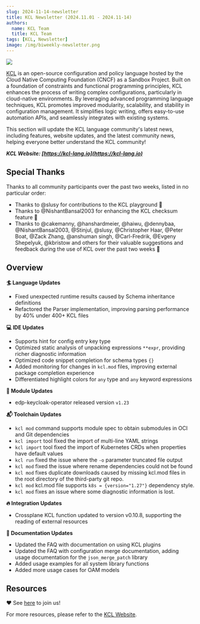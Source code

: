```yaml
---
slug: 2024-11-14-newsletter
title: KCL Newsletter (2024.11.01 - 2024.11-14)
authors:
  name: KCL Team
  title: KCL Team
tags: [KCL, Newsletter]
image: /img/biweekly-newsletter.png
---
```


![](/img/biweekly-newsletter.png)

[KCL](https://github.com/kcl-lang/kcl) is an open-source configuration and policy language hosted by the Cloud Native Computing Foundation (CNCF) as a Sandbox Project. Built on a foundation of constraints and functional programming principles, KCL enhances the process of writing complex configurations, particularly in cloud-native environments. By leveraging advanced programming language techniques, KCL promotes improved modularity, scalability, and stability in configuration management. It simplifies logic writing, offers easy-to-use automation APIs, and seamlessly integrates with existing systems.

This section will update the KCL language community's latest news, including features, website updates, and the latest community news, helping everyone better understand the KCL community!

**_KCL Website: [https://kcl-lang.io](https://kcl-lang.io)_**

## Special Thanks

Thanks to all community participants over the past two weeks, listed in no particular order:

- Thanks to @slusy for contributions to the KCL playground 🙌
- Thanks to @NishantBansal2003 for enhancing the KCL checksum feature 🙌
- Thanks to @cakemanny, @hanshardmeier, @haiwu, @dennybaa, @NishantBansal2003, @Stinjul, @slusy, @Christopher Haar, @Peter Boat, @Zack Zhang, @anshuman singh, @Carl-Fredrik, @Evgeny Shepelyuk, @kbristow and others for their valuable suggestions and feedback during the use of KCL over the past two weeks 🙌

## Overview

**🏄 Language Updates**

- Fixed unexpected runtime results caused by Schema inheritance definitions
- Refactored the Parser implementation, improving parsing performance by 40% under 400+ KCL files

**💻 IDE Updates**

- Supports hint for config entry key type
- Optimized static analysis of unpacking expressions `**expr`, providing richer diagnostic information
- Optimized code snippet completion for schema types `{}` 
- Added monitoring for changes in `kcl.mod` files, improving external package completion experience
- Differentiated highlight colors for `any` type and `any` keyword expressions

**📖 Module Updates**

- edp-keycloak-operator released version `v1.23`

**📬️ Toolchain Updates**

- `kcl mod` command supports module spec to obtain submodules in OCI and Git dependencies
- `kcl import` tool fixed the import of multi-line YAML strings
- `kcl import` tool fixed the import of Kubernetes CRDs when properties have default values
- `kcl run` fixed the issue where the `-o` parameter truncated file output
- `kcl mod` fixed the issue where rename dependencies could not be found
- `kcl mod` fixes duplicate downloads caused by missing kcl.mod files in the root directory of the third-party git repo.
- `kcl mod` kcl.mod file supports `k8s = {version="1.27"}` dependency style.
- `kcl mod` fixes an issue where some diagnostic information is lost.

**🔥 Integration Updates**

- Crossplane KCL function updated to version v0.10.8, supporting the reading of external resources

**📖 Documentation Updates**

- Updated the FAQ with documentation on using KCL plugins
- Updated the FAQ with configuration merge documentation, adding usage documentation for the `json_merge_patch` library
- Added usage examples for all system library functions
- Added more usage cases for OAM models

## Resources

❤️ See [here](https://github.com/kcl-lang/community) to join us!

For more resources, please refer to the [KCL Website](https://kcl-lang.io/).
